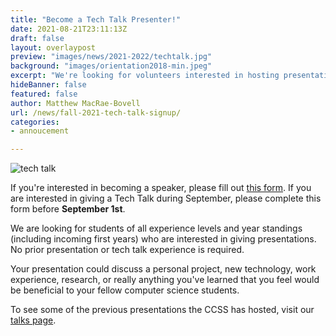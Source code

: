 ```yaml
---
title: "Become a Tech Talk Presenter!"
date: 2021-08-21T23:11:13Z
draft: false
layout: overlaypost
preview: "images/news/2021-2022/techtalk.jpg"
background: "images/orientation2018-min.jpeg"
excerpt: "We're looking for volunteers interested in hosting presentations, tech talks, and workshops during the Fall 2021 semester!"
hideBanner: false
featured: false
author: Matthew MacRae-Bovell
url: /news/fall-2021-tech-talk-signup/
categories:
- annoucement

---
```

![tech talk](/images/news/2021-2022/techtalks_poster.jpg)

If you're interested in becoming a speaker, please fill out [this form](https://docs.google.com/forms/d/1H1s_0tMzakN2Dp34PSjJYDpYd2oVYrADLxpOI3mOzaE/edit). If you are interested in giving a Tech Talk during September, please complete this form before **September 1st**.

We are looking for students of all experience levels and year standings (including incoming first years)  who are interested in giving presentations. No prior presentation or tech talk experience is required.

Your presentation could discuss a personal project, new technology, work experience, research, or really anything you've learned that you feel would be beneficial to your fellow computer science students.

To see some of the previous presentations the CCSS has hosted, visit our [talks page](/events/talks).


